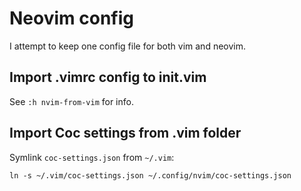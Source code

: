 # Neovim config
I attempt to keep one config file for both vim and neovim.
## Import .vimrc config to init.vim
See `:h nvim-from-vim` for info.
## Import Coc settings from .vim folder
Symlink `coc-settings.json` from `~/.vim`:
```
ln -s ~/.vim/coc-settings.json ~/.config/nvim/coc-settings.json
```
